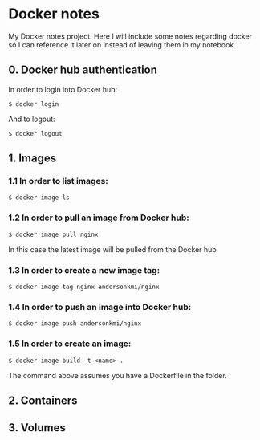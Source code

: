 # Docker notes
My Docker notes project. Here I will include some notes regarding docker so I can reference it later on instead of leaving them in my notebook.

## 0. Docker hub authentication

In order to login into Docker hub:

```
$ docker login
```

And to logout:

```
$ docker logout
```

## 1. Images

### 1.1 In order to list images:

```
$ docker image ls
```

### 1.2 In order to pull an image from Docker hub:

```
$ docker image pull nginx
```

In this case the latest image will be pulled from the Docker hub

### 1.3 In order to create a new image tag:

```
$ docker image tag nginx andersonkmi/nginx
```

### 1.4 In order to push an image into Docker hub:

```
$ docker image push andersonkmi/nginx
```

### 1.5 In order to create an image:

```
$ docker image build -t <name> .
```

The command above assumes you have a Dockerfile in the folder.

## 2. Containers

## 3. Volumes